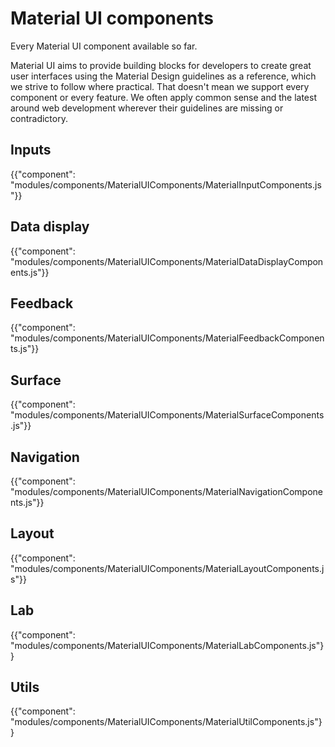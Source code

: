 # Material UI components

<p class="description">Every Material UI component available so far.</p>

Material UI aims to provide building blocks for developers to create great user interfaces using the Material Design guidelines as a reference, which we strive to follow where practical.
That doesn't mean we support every component or every feature.
We often apply common sense and the latest around web development wherever their guidelines are missing or contradictory.

## Inputs

{{"component": "modules/components/MaterialUIComponents/MaterialInputComponents.js"}}

## Data display

{{"component": "modules/components/MaterialUIComponents/MaterialDataDisplayComponents.js"}}

## Feedback

{{"component": "modules/components/MaterialUIComponents/MaterialFeedbackComponents.js"}}

## Surface

{{"component": "modules/components/MaterialUIComponents/MaterialSurfaceComponents.js"}}

## Navigation

{{"component": "modules/components/MaterialUIComponents/MaterialNavigationComponents.js"}}

## Layout

{{"component": "modules/components/MaterialUIComponents/MaterialLayoutComponents.js"}}

## Lab

{{"component": "modules/components/MaterialUIComponents/MaterialLabComponents.js"}}

## Utils

{{"component": "modules/components/MaterialUIComponents/MaterialUtilComponents.js"}}
